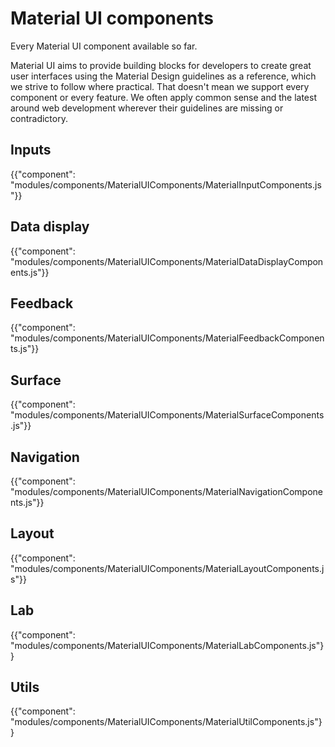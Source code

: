 # Material UI components

<p class="description">Every Material UI component available so far.</p>

Material UI aims to provide building blocks for developers to create great user interfaces using the Material Design guidelines as a reference, which we strive to follow where practical.
That doesn't mean we support every component or every feature.
We often apply common sense and the latest around web development wherever their guidelines are missing or contradictory.

## Inputs

{{"component": "modules/components/MaterialUIComponents/MaterialInputComponents.js"}}

## Data display

{{"component": "modules/components/MaterialUIComponents/MaterialDataDisplayComponents.js"}}

## Feedback

{{"component": "modules/components/MaterialUIComponents/MaterialFeedbackComponents.js"}}

## Surface

{{"component": "modules/components/MaterialUIComponents/MaterialSurfaceComponents.js"}}

## Navigation

{{"component": "modules/components/MaterialUIComponents/MaterialNavigationComponents.js"}}

## Layout

{{"component": "modules/components/MaterialUIComponents/MaterialLayoutComponents.js"}}

## Lab

{{"component": "modules/components/MaterialUIComponents/MaterialLabComponents.js"}}

## Utils

{{"component": "modules/components/MaterialUIComponents/MaterialUtilComponents.js"}}
